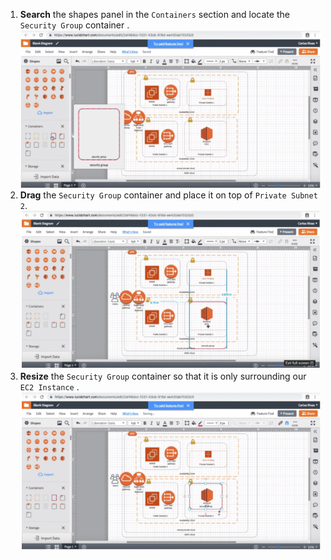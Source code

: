 1. **Search** the shapes panel in the ```Containers``` section and locate the ```Security Group``` container .
    ![images](../images/sg1.png)
2. **Drag** the ```Security Group``` container and place it on top of ```Private Subnet 2```.
    ![images](../images/sg2.png)
3. **Resize** the ```Security Group``` container so that it is only surrounding our ```EC2 Instance``` .
    ![images](../images/sg3.png)
